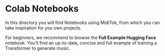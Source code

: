 # Colab Notebooks

In this directory you will find Notebooks using MidiTok, from which you can take inspiration for you own projects.

For beginners, we recommend to browse the **Full Example Hugging Face** notebook. You'll find an up-to-date, concise and full example of training a Transformer to generate music.
